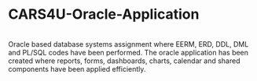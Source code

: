 # CARS4U-Oracle-Application
<br>
Oracle based database systems assignment where EERM, ERD, DDL, DML and PL/SQL codes have been performed. The oracle application has been created where reports, forms, dashboards, charts, calendar and shared components have been applied efficiently.
